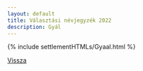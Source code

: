 ```yaml
---
layout: default
title: Választási névjegyzék 2022
description: Gyál
---
```


{% include settlementHTMLs/Gyaal.html %}

[Vissza](./)